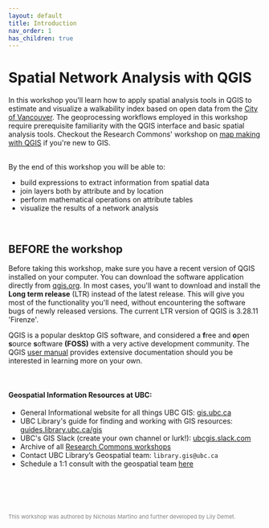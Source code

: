 ```yaml
---
layout: default
title: Introduction
nav_order: 1
has_children: true
---
```


# Spatial Network Analysis with QGIS

In this workshop you'll learn how to apply spatial analysis tools in QGIS to estimate and visualize a walkability index based on open data from the [City of Vancouver](https://opendata.vancouver.ca/pages/home/). The geoprocessing workflows employed in this workshop require prerequisite familiarity with the QGIS interface and basic spatial analysis tools. Checkout the Research Commons' workshop on [map making with QGIS](https://ubc-library-rc.github.io/gis-intro-qgis/) if you're new to GIS.

<br>
By the end of this workshop you will be able to:

- build expressions to extract information from spatial data
- join layers both by attribute and by location
- perform mathematical operations on attribute tables
- visualize the results of a network analysis 
<br>

## BEFORE the workshop
Before taking this workshop, make sure you have a recent version of QGIS installed on your computer. You can download the software application directly from [qgis.org](https://qgis.org/en/site/forusers/download.html). In most cases, you'll want to download and install the **Long term release** (LTR) instead of the latest release. This will give you most of the functionality you'll need, without encountering the software bugs of newly released versions. The current LTR version of QGIS is 3.28.11 'Firenze'.

QGIS is a popular desktop GIS software, and considered a **f**ree and **o**pen **s**ource **s**oftware **(FOSS)** with a very active development community. The QGIS [user manual](https://docs.qgis.org/3.28/en/docs/user_manual/index.html) provides extensive documentation should you be interested in learning more on your own.

<br>

#### Geospatial Information Resources at UBC:

- General Informational website for all things UBC GIS: [gis.ubc.ca](http://gis.ubc.ca/)
- UBC Library's guide for finding and working with GIS resources: [guides.library.ubc.ca/gis](http://guides.library.ubc.ca/gis)
- UBC's GIS Slack (create your own channel or lurk!): [ubcgis.slack.com](https://ubcgis.slack.com/)
- Archive of all [Research Commons workshops](https://ubc-library-rc.github.io/all.html)
- Contact UBC Library’s Geospatial team: `library.gis@ubc.ca`
- Schedule a 1:1 consult with the geospatial team [here](https://libcal.library.ubc.ca/appointments/research_commons#s-lc-public-pt)

<p style="margin-top:90px"></p>

<p style="color:grey; font-size:11px">This workshop was authored by Nicholas Martino and further developed by Lily Demet.</p>
